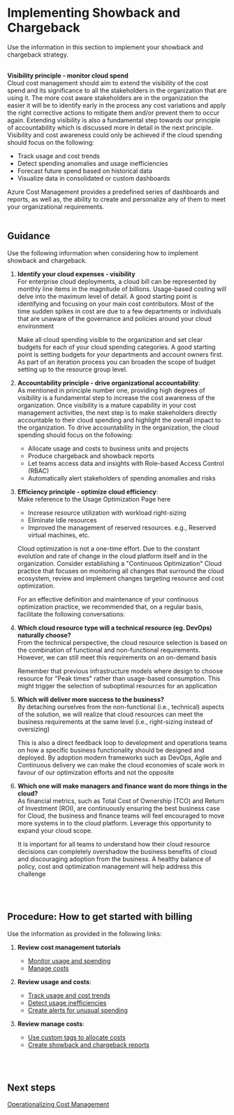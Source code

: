 # Implementing Showback and Chargeback
Use the information in this section to implement your showback and chargeback strategy.
<br />
<br />

**Visibility principle - monitor cloud spend**  
  Cloud cost management should aim to extend the visibility of the cost spend and its significance to all the stakeholders in the organization that are using it. The more cost aware stakeholders are in the organization the easier it will be to identify early in the process any cost variations and apply the right corrective actions to mitigate them and/or prevent them to occur again. Extending visibility is also a fundamental step towards our principle of accountability which is discussed more in detail in the next principle. Visibility and cost awareness could only be achieved if the cloud spending should focus on the following: 

  - Track usage and cost trends 
  - Detect spending anomalies and usage inefficiencies 
  - Forecast future spend based on historical data 
  - Visualize data in consolidated or custom dashboards 

Azure Cost Management provides a predefined series of dashboards and reports, as well as, the ability to create and personalize any of them to meet your organizational requirements.
<br />
<br />

## Guidance
Use the following information when considering how to implement showback and chargeback.

1. **Identify your cloud expenses - visibility**  
For enterprise cloud deployments, a cloud bill can be represented by monthly line items in the magnitude of billions. Usage-based costing will delve into the maximum level of detail. A good starting point is identifying and focusing on your main cost contributors. Most of the time sudden spikes in cost are due to a few departments or individuals that are unaware of the governance and policies around your cloud environment 

    Make all cloud spending visible to the organization and set clear budgets for each of your cloud spending categories. A good starting point is setting budgets for your departments and account owners first. As part of an iteration process you can broaden the scope of budget setting up to the resource group level.  

2. **Accountability principle - drive organizational accountability**:   
As mentioned in principle number one, providing high degrees of visibility is a fundamental step to increase the cost awareness of the organization. Once visibility is a mature capability in your cost management activities, the next step is to make stakeholders directly accountable to their cloud spending and highlight the overall impact to the organization. To drive accountability in the organization, the cloud spending should focus on the following: 

   - Allocate usage and costs to business units and projects 
   - Produce chargeback and showback reports 
   - Let teams access data and insights with Role-based Access Control (RBAC) 
   - Automatically alert stakeholders of spending anomalies and risks 

3. **Efficiency principle - optimize cloud efficiency**:   
Make reference to the Usage Optimization Page here 

   - Increase resource utilization with workload right-sizing 
   - Eliminate Idle resources 
   - Improved the management of reserved resources. e.g., Reserved virtual machines, etc.  

    Cloud optimization is not a one-time effort. Due to the constant evolution and rate of change in the cloud platform itself and in the organization. Consider establishing a "Continuous Optimization" Cloud practice that focuses on monitoring all changes that surround the cloud ecosystem, review and implement changes targeting resource and cost optimization. 

    For an effective definition and maintenance of your continuous optimization practice, we recommended that, on a regular basis, facilitate the following conversations: 

4. **Which cloud resource type will a technical resource (eg. DevOps) naturally choose?**  
  From the technical perspective, the cloud resource selection is based on the combination of functional and non-functional requirements. However, we can still meet this requirements on an on-demand basis   
  
    Remember that previous infrastructure models where design to choose resource for "Peak times" rather than usage-based consumption. This might trigger the selection of suboptimal resources for an application 

5. **Which will deliver more success to the business?**  
  By detaching ourselves from the non-functional (i.e., technical) aspects of the solution, we will realize that cloud resources can meet the business requirements at the same level (i.e., right-sizing instead of oversizing)   
  
    This is also a direct feedback loop to development and operations teams on how a specific business functionality should be designed and deployed. By adoption modern frameworks such as DevOps, Agile and Continuous delivery we can make the cloud economies of scale work in favour of our optimization efforts and not the opposite 

6. **Which one will make managers and finance want do more things in the cloud?**  
  As financial metrics, such as Total Cost of Ownership (TCO) and Return of Investment (ROI), are continuously ensuring the best business case for Cloud, the business and finance teams will feel encouraged to move more systems in to the cloud platform. Leverage this opportunity to expand your cloud scope.    
  
    It is important for all teams to understand how their cloud resource decisions can completely overshadow the business benefits of cloud and discouraging adoption from the business. A healthy balance of policy, cost and optimization management will help address this challenge 
<br />
<br />

## Procedure: How to get started with billing 
Use the information as provided in the following links:

1. **Review cost management tutorials**  
   - [Monitor usage and spending](https://docs.microsoft.com/en-us/azure/cost-management/overview#monitor-usage-and-spending) 
   - [Manage costs](https://docs.microsoft.com/en-us/azure/cost-management/overview#manage-costs) 

2. **Review usage and costs**:   
   - [Track usage and cost trends](https://docs.microsoft.com/en-us/azure/cost-management/tutorial-review-usage#track-usage-and-cost-trends) 
   - [Detect usage inefficiencies](https://docs.microsoft.com/en-us/azure/cost-management/tutorial-review-usage#detect-usage-inefficiencies) 
   - [Create alerts for unusual spending](https://docs.microsoft.com/en-us/azure/cost-management/tutorial-review-usage#create-alerts-for-unusual-spending) 

3. **Review manage costs**:   
   - [Use custom tags to allocate costs](https://docs.microsoft.com/en-us/azure/cost-management/tutorial-manage-costs#use-custom-tags-to-allocate-costs) 
   - [Create showback and chargeback reports](https://docs.microsoft.com/en-us/azure/cost-management/tutorial-manage-costs#create-showback-and-chargeback-reports) 
<br />
<br />

## Next steps
[Operationalizing Cost Management](3.0-Operationalizing-Cost-Management.md)
